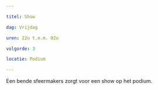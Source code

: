 ```yaml
---

titel: Show

dag: Vrijdag

uren: 22u t.e.m. 02u

volgorde: 3

locatie: Podium

---
```


Een bende sfeermakers zorgt voor een show op het podium.
